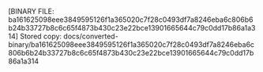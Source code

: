 [BINARY FILE: ba161625098eee3849595126f1a365020c7f28c0493df7a8246eba6c806b6b24b33727b8c6c65f4873b430c23e22bce13901665644c79c0dd17b86a1a314]
Stored copy: docs/converted-binary/ba161625098eee3849595126f1a365020c7f28c0493df7a8246eba6c806b6b24b33727b8c6c65f4873b430c23e22bce13901665644c79c0dd17b86a1a314
